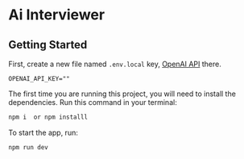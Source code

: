 # Ai Interviewer

## Getting Started

First, create a new file named `.env.local` key, [OpenAI API](https://platform.openai.com/docs/overview) there.

`OPENAI_API_KEY=""`

The first time you are running this project, you will need to install the dependencies. Run this command in your terminal:

```bash
npm i  or npm installl
```

To start the app, run:

```bash
npm run dev
```
